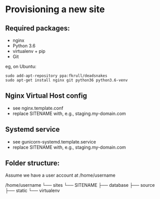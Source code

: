 Provisioning a new site
=======================

## Required packages:
* nginx
* Python 3.6
* virtualenv + pip
* Git

eg, on Ubuntu:

	sudo add-apt-repository ppa:fkrull/deadsnakes
	sudo apt-get install nginx git python36 python3.6-venv

## Nginx Virtual Host config

* see nginx.template.conf
* replace SITENAME with, e.g., staging.my-domain.com

## Systemd service

* see gunicorn-systemd.template.service
* replace SITENAME with, e.g., staging.my-domain.com

## Folder structure:
Assume we have a user account at /home/username

/home/username
	└── sites
		└── SITENAME
			├── database
			├── source
			├── static
			└── virtualenv